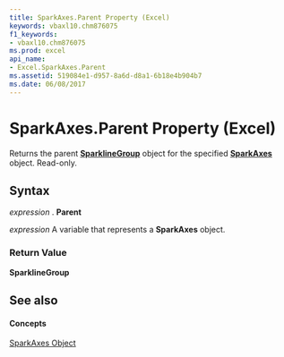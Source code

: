 ```yaml
---
title: SparkAxes.Parent Property (Excel)
keywords: vbaxl10.chm876075
f1_keywords:
- vbaxl10.chm876075
ms.prod: excel
api_name:
- Excel.SparkAxes.Parent
ms.assetid: 519084e1-d957-8a6d-d8a1-6b18e4b904b7
ms.date: 06/08/2017
---
```



# SparkAxes.Parent Property (Excel)

Returns the parent **[SparklineGroup](sparklinegroup-object-excel.md)** object for the specified **[SparkAxes](sparkaxes-object-excel.md)** object. Read-only.


## Syntax

 _expression_ . **Parent**

 _expression_ A variable that represents a **SparkAxes** object.


### Return Value

 **SparklineGroup**


## See also


#### Concepts


[SparkAxes Object](sparkaxes-object-excel.md)

